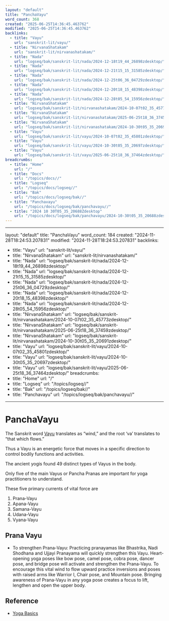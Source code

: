 ```yaml
---
layout: "default"
title: "PanchaVayu"
word_count: 368
created: "2025-06-25T14:36:45.463762"
modified: "2025-06-25T14:36:45.463762"
backlinks:
  - title: "Vayu"
    url: "sanskrit-lit/vayu/"
  - title: "NirvanaShatakam"
    url: "sanskrit-lit/nirvanashatakam/"
  - title: "Nada"
    url: "logseq/bak/sanskrit-lit/nada/2024-12-18t19_44_26898zdesktop/"
  - title: "Nada"
    url: "logseq/bak/sanskrit-lit/nada/2024-12-21t15_15_31585zdesktop/"
  - title: "Nada"
    url: "logseq/bak/sanskrit-lit/nada/2024-12-25t06_36_04729zdesktop/"
  - title: "Nada"
    url: "logseq/bak/sanskrit-lit/nada/2024-12-20t18_15_48398zdesktop/"
  - title: "Nada"
    url: "logseq/bak/sanskrit-lit/nada/2024-12-28t05_54_15956zdesktop/"
  - title: "NirvanaShatakam"
    url: "logseq/bak/sanskrit-lit/nirvanashatakam/2024-10-07t02_35_45773zdesktop/"
  - title: "NirvanaShatakam"
    url: "logseq/bak/sanskrit-lit/nirvanashatakam/2025-06-25t18_36_37459zdesktop/"
  - title: "NirvanaShatakam"
    url: "logseq/bak/sanskrit-lit/nirvanashatakam/2024-10-30t05_35_20691zdesktop/"
  - title: "Vayu"
    url: "logseq/bak/sanskrit-lit/vayu/2024-10-07t02_35_45801zdesktop/"
  - title: "Vayu"
    url: "logseq/bak/sanskrit-lit/vayu/2024-10-30t05_35_20697zdesktop/"
  - title: "Vayu"
    url: "logseq/bak/sanskrit-lit/vayu/2025-06-25t18_36_37464zdesktop/"
breadcrumbs:
  - title: "Home"
    url: "/"
  - title: "Docs"
    url: "/topics/docs//"
  - title: "Logseq"
    url: "/topics/docs/logseq//"
  - title: "Bak"
    url: "/topics/docs/logseq/bak//"
  - title: "Panchavayu"
    url: "/topics/docs/logseq/bak/panchavayu//"
  - title: "2024 10 30T05_35_20688Zdesktop"
    url: "/topics/docs/logseq/bak/panchavayu/2024-10-30t05_35_20688zdesktop//"
---
```

---
layout: "default"
title: "PanchaVayu"
word_count: 184
created: "2024-11-28T18:24:53.207831"
modified: "2024-11-28T18:24:53.207831"
backlinks:
  - title: "Vayu"
    url: "sanskrit-lit/vayu/"
  - title: "NirvanaShatakam"
    url: "sanskrit-lit/nirvanashatakam/"
  - title: "Nada"
    url: "logseq/bak/sanskrit-lit/nada/2024-12-18t19_44_26898zdesktop/"
  - title: "Nada"
    url: "logseq/bak/sanskrit-lit/nada/2024-12-21t15_15_31585zdesktop/"
  - title: "Nada"
    url: "logseq/bak/sanskrit-lit/nada/2024-12-25t06_36_04729zdesktop/"
  - title: "Nada"
    url: "logseq/bak/sanskrit-lit/nada/2024-12-20t18_15_48398zdesktop/"
  - title: "Nada"
    url: "logseq/bak/sanskrit-lit/nada/2024-12-28t05_54_15956zdesktop/"
  - title: "NirvanaShatakam"
    url: "logseq/bak/sanskrit-lit/nirvanashatakam/2024-10-07t02_35_45773zdesktop/"
  - title: "NirvanaShatakam"
    url: "logseq/bak/sanskrit-lit/nirvanashatakam/2025-06-25t18_36_37459zdesktop/"
  - title: "NirvanaShatakam"
    url: "logseq/bak/sanskrit-lit/nirvanashatakam/2024-10-30t05_35_20691zdesktop/"
  - title: "Vayu"
    url: "logseq/bak/sanskrit-lit/vayu/2024-10-07t02_35_45801zdesktop/"
  - title: "Vayu"
    url: "logseq/bak/sanskrit-lit/vayu/2024-10-30t05_35_20697zdesktop/"
  - title: "Vayu"
    url: "logseq/bak/sanskrit-lit/vayu/2025-06-25t18_36_37464zdesktop/"
breadcrumbs:
  - title: "Home"
    url: "/"
  - title: "Logseq"
    url: "/topics/logseq//"
  - title: "Bak"
    url: "/topics/logseq/bak//"
  - title: "Panchavayu"
    url: "/topics/logseq/bak/panchavayu//"
---
# PanchaVayu


The Sanskrit word [Vayu](logseq/bak/sanskrit-lit/vayu/2025-06-25t18_36_37464zdesktop/) translates as “wind,” and the root ‘va’ translates to “that which flows.”

Thus a Vayu is an energetic force that moves in a specific direction to control bodily functions and activities.

The ancient yogis found 49 distinct types of Vayus in the body.

Only five of the main Vayus or Pancha Pranas are important for yoga practitioners to understand.

These five primary currents of vital force are

1. Prana-Vayu
2. Apana-Vayu
3. Samana-Vayu
4. Udana-Vayu
5. Vyana-Vayu


## Prana Vayu

- To strengthen Prana-Vayu: Practicing pranayamas like Bhastrika, Nadi Shodhana and Ujjayi Pranayama will quickly strengthen this Vayu.  Heart-opening yoga poses like bow pose, camel pose, cobra pose, dancer pose, and bridge pose will activate and strengthen the Prana-Vayu. To encourage this vital wind to flow upward practice inversions and poses with raised arms like Warrior I, Chair pose, and Mountain pose. Bringing awareness of Prana-Vayu in any yoga pose creates a focus to lift, lengthen and open the upper body.


## Reference

- [Yoga Basics](https://www.yogabasics.com/learn/the-five-vayus/)